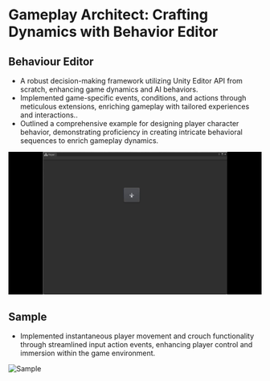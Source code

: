 # Gameplay Architect: Crafting Dynamics with Behavior Editor

## Behaviour Editor
* A robust decision-making framework utilizing Unity Editor API from scratch, enhancing game dynamics and AI behaviors.
* Implemented game-specific events, conditions, and actions through meticulous extensions, enriching gameplay with tailored experiences and interactions..
* Outlined a comprehensive example for designing player character behavior, demonstrating proficiency in creating intricate behavioral sequences to enrich gameplay dynamics.

![Sample](videos/BehaviourDesign.gif) 

## Sample 
* Implemented instantaneous player movement and crouch functionality through streamlined input action events, enhancing player control and immersion within the game environment.

![Sample](videos/GamePlay.gif) 
